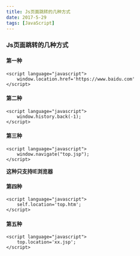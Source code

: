 ```yaml
---
title: Js页面跳转的几种方式
date: 2017-5-29
tags: [JavaScript]
---
```



### Js页面跳转的几种方式

#### 第一种

```
<script language="javascript">
 	window.location.href='https://www.baidu.com'
</script> 
```

#### 第二种

```
<script language="javascript">
 	window.history.back(-1);
</script>  
```

#### 第三种

```
<script language="javascript">
 	window.navigate("top.jsp");
</script>  
```
 **这种只支持IE浏览器**

#### 第四种

```
<script language="javascript">
 	self.location='top.htm';
</script>     
```

#### 第五种

```
<script language="javascript">
 	top.location='xx.jsp';
</script>  
```